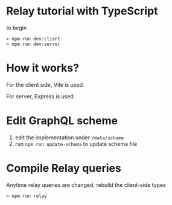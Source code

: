 # Relay tutorial with TypeScript

to begin

```
> npm run dev:client
> npm run dev:server
```

# How it works?

For the client side, Vite is used.

For server, Express is used.

# Edit GraphQL scheme

1. edit the implementation under `/data/scheme`
2. run `npm run update-schema` to update schema file

# Compile Relay queries

Anytime relay queries are changed, rebuild the client-side types

```
> npm run relay
```
